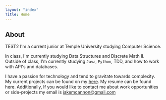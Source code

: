 ```yaml
---
layout: "index"
Title: Home
---
```

## About
TEST2 I'm a current junior at Temple University studying Computer Science.

In class, I'm currently studying Data Structures and Discrete Math II. Outside of class, I'm currently studying <code>Java</code>, <code>Python</code>, TDD, and how to work with API's and databases.

I have a passion for technology and tend to gravitate towards complexity. My current projects can be found on my [here](https://github.com/jakemcannon). My resume can be found here. Additionally, If you would like to contact me about work opportunities or side-projects my email is jakemcannon@gmail.com
